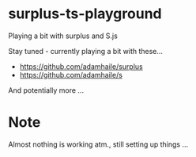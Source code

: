 # surplus-ts-playground
Playing a bit with surplus and S.js

Stay tuned - currently playing a bit with these...
- https://github.com/adamhaile/surplus
- https://github.com/adamhaile/s

And potentially more ...

# Note
Almost nothing is working atm., still setting up things ...